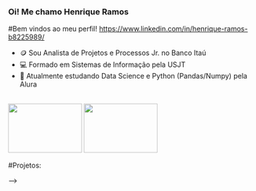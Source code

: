 ### Oi! Me chamo Henrique Ramos


#Bem vindos ao meu perfil!
https://www.linkedin.com/in/henrique-ramos-b8225989/

- 🪙 Sou Analista de Projetos e Processos Jr. no Banco Itaú
- 💻 Formado em Sistemas de Informação pela USJT
- 🌱 Atualmente estudando Data Science e Python (Pandas/Numpy) pela Alura


<div style="display: inline_block"><br>
<img height ="100" width="150" src="https://cdn.jsdelivr.net/gh/devicons/devicon/icons/pytorch/pytorch-original-wordmark.svg">
<img height ="100" width="150" src="https://cdn.jsdelivr.net/gh/devicons/devicon/icons/pytest/pytest-original-wordmark.svg" />
          
</div>
          

#Projetos:



-->

